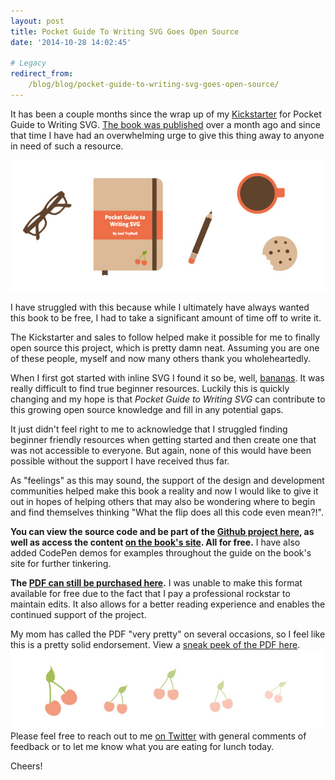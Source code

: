 ```yaml
---
layout: post
title: Pocket Guide To Writing SVG Goes Open Source
date: '2014-10-28 14:02:45'

# Legacy
redirect_from:
    /blog/blog/pocket-guide-to-writing-svg-goes-open-source/
---
```


It has been a couple months since the wrap up of my [Kickstarter](https://www.kickstarter.com/projects/1207904509/pocket-guide-to-writing-svg) for Pocket Guide to Writing SVG. [The book was published](http://svgpocketguide.com/) over a month ago and since that time I have had an overwhelming urge to give this thing away to anyone in need of such a resource.

![Pocket Guide to Writing SVG Cover](/content/2014/Oct/cover3.jpg)

I have struggled with this because while I ultimately have always wanted this book to be free, I had to take a significant amount of time off to write it.  

The Kickstarter and sales to follow helped make it possible for me to finally open source this project, which is pretty damn neat. Assuming you are one of these people, myself and now many others thank you wholeheartedly.

When I first got started with inline SVG I found it so be, well, [bananas](https://dribbble.com/shots/1677187-SVG-Mugs?list=users&offset=6). It was really difficult to find true beginner resources. Luckily this is quickly changing and my hope is that *Pocket Guide to Writing SVG* can contribute to this growing open source knowledge and fill in any potential gaps.

It just didn't feel right to me to acknowledge that I struggled finding beginner friendly resources when getting started and then create one that was not accessible to everyone. But again, none of this would have been possible without the support I have received thus far.

As "feelings" as this may sound, the support of the design and development communities helped make this book a reality and now I would like to give it out in hopes of helping others that may also be wondering where to begin and find themselves thinking "What the flip does all this code even mean?!".

**You can view the source code and be part of the [Github project here](https://github.com/jonitrythall/svgpocketguide), as well as access the content [on the book's site](http://svgpocketguide.com/book/). All for free.** I have also added CodePen demos for examples throughout the guide on the book's site for further tinkering.

**The [PDF can still be purchased here](https://gumroad.com/l/LzxQ).** I was unable to make this format available for free due to the fact that I pay a professional rockstar to maintain edits. It also allows for a better reading experience and enables the continued support of the project.  

My mom has called the PDF "very pretty" on several occasions, so I feel like this is a pretty solid endorsement. View a [sneak peek of the PDF here](http://svgpocketguide.com/svgpocketguidepreview.pdf).
![Cherries!](/content/2014/Oct/footer2.jpg)
Please feel free to reach out to me [on Twitter](https://twitter.com/JoniTrythall) with general comments of feedback or to let me know what you are eating for lunch today.

Cheers!
